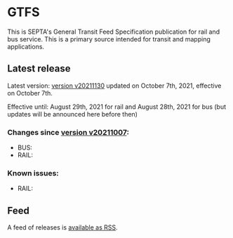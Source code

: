 # GTFS

This is SEPTA's General Transit Feed Specification publication for rail and bus service. This is a primary source intended for transit and mapping applications.

## Latest release

Latest version: [version v20211130](https://github.com/septadev/GTFS/releases/tag/v202111302) updated on October 7th, 2021, effective on October 7th.  

Effective until: August 29th, 2021 for rail and August 28th, 2021 for bus (but updates will be announced here before then)

### Changes since [version v20211007](https://github.com/septadev/GTFS/releases/tag/v202110071): 
 
*  BUS:  
*  RAIL:  

### Known issues:

* RAIL: 

## Feed

A feed of releases is [available as RSS](https://github.com/septadev/GTFS/releases.atom).

